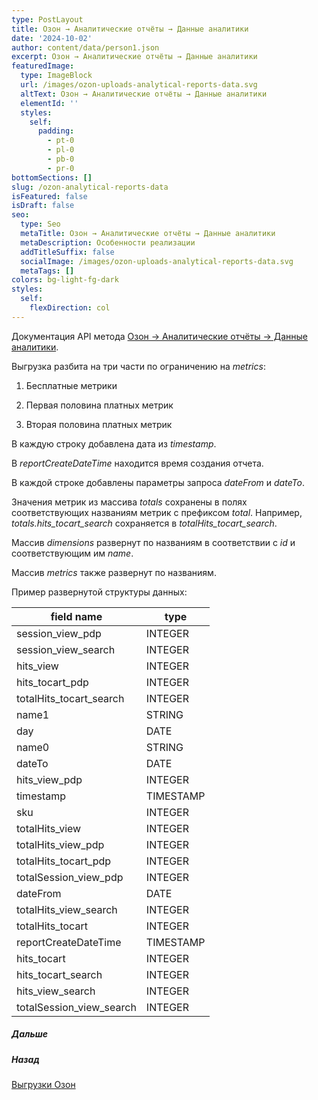 ```yaml
---
type: PostLayout
title: Озон → Аналитические отчёты → Данные аналитики
date: '2024-10-02'
author: content/data/person1.json
excerpt: Озон → Аналитические отчёты → Данные аналитики
featuredImage:
  type: ImageBlock
  url: /images/ozon-uploads-analytical-reports-data.svg
  altText: Озон → Аналитические отчёты → Данные аналитики
  elementId: ''
  styles:
    self:
      padding:
        - pt-0
        - pl-0
        - pb-0
        - pr-0
bottomSections: []
slug: /ozon-analytical-reports-data
isFeatured: false
isDraft: false
seo:
  type: Seo
  metaTitle: Озон → Аналитические отчёты → Данные аналитики
  metaDescription: Особенности реализации
  addTitleSuffix: false
  socialImage: /images/ozon-uploads-analytical-reports-data.svg
  metaTags: []
colors: bg-light-fg-dark
styles:
  self:
    flexDirection: col
---
```

Документация API метода [Озон → Аналитические отчёты → Данные аналитики](https://docs.ozon.ru/api/seller/?abt_att=1\&origin_referer=script.google.com#operation/AnalyticsAPI_AnalyticsGetData).

Выгрузка разбита на три части по ограничению на *metrics*:

1.  Бесплатные метрики

2.  Первая половина платных метрик

3.  Вторая половина платных метрик

В каждую строку добавлена дата из *timestamp*.

В *reportCreateDateTime* находится время создания отчета.

В каждой строке добавлены параметры запроса *dateFrom* и *dateTo*.

Значения метрик из массива *totals* сохранены в полях соответствующих названиям метрик с префиксом *total*. Например, *totals.hits\_tocart\_search* сохраняется в *totalHits\_tocart\_search*.

Массив *dimensions* развернут по названиям в соответствии с *id* и соответствующим им *name*.

Массив *metrics* также развернут по названиям.

Пример развернутой структуры данных:

| field name                 | type      |
| -------------------------- | --------- |
| session\_view\_pdp         | INTEGER   |
| session\_view\_search      | INTEGER   |
| hits\_view                 | INTEGER   |
| hits\_tocart\_pdp          | INTEGER   |
| totalHits\_tocart\_search  | INTEGER   |
| name1                      | STRING    |
| day                        | DATE      |
| name0                      | STRING    |
| dateTo                     | DATE      |
| hits\_view\_pdp            | INTEGER   |
| timestamp                  | TIMESTAMP |
| sku                        | INTEGER   |
| totalHits\_view            | INTEGER   |
| totalHits\_view\_pdp       | INTEGER   |
| totalHits\_tocart\_pdp     | INTEGER   |
| totalSession\_view\_pdp    | INTEGER   |
| dateFrom                   | DATE      |
| totalHits\_view\_search    | INTEGER   |
| totalHits\_tocart          | INTEGER   |
| reportCreateDateTime       | TIMESTAMP |
| hits\_tocart               | INTEGER   |
| hits\_tocart\_search       | INTEGER   |
| hits\_view\_search         | INTEGER   |
| totalSession\_view\_search | INTEGER   |

##### Дальше

##### Назад

[Выгрузки Озон](/blog/ozon-uploads-notes/)
